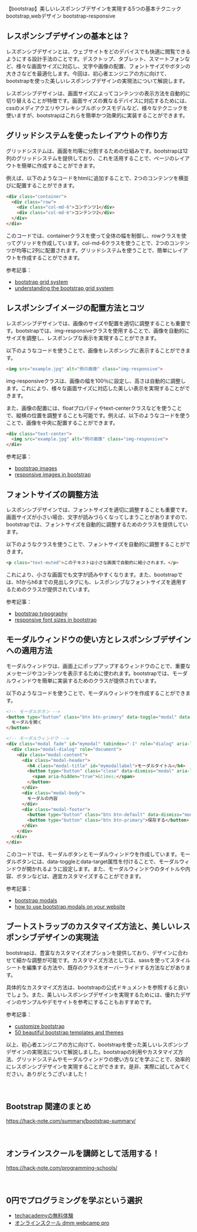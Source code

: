 【bootstrap】美しいレスポンシブデザインを実現する5つの基本テクニック
bootstrap,webデザイン
bootstrap-responsive

## レスポンシブデザインの基本とは？

レスポンシブデザインとは、ウェブサイトをどのデバイスでも快適に閲覧できるようにする設計手法のことです。デスクトップ、タブレット、スマートフォンなど、様々な画面サイズに対応し、文字や画像の配置、フォントサイズやボタンの大きさなどを最適化します。今回は、初心者エンジニアの方に向けて、bootstrapを使った美しいレスポンシブデザインの実現法について解説します。

レスポンシブデザインは、画面サイズによってコンテンツの表示方法を自動的に切り替えることが特徴です。画面サイズの異なるデバイスに対応するためには、cssのメディアクエリやフレキシブルボックスモデルなど、様々なテクニックを使いますが、bootstrapはこれらを簡単かつ効果的に実装することができます。

## グリッドシステムを使ったレイアウトの作り方

グリッドシステムは、画面を均等に分割するための仕組みです。bootstrapは12列のグリッドシステムを提供しており、これを活用することで、ページのレイアウトを簡単に作成することができます。

例えば、以下のようなコードをhtmlに追加することで、2つのコンテンツを横並びに配置することができます。

```html
<div class="container">
  <div class="row">
    <div class="col-md-6">コンテンツ1</div>
    <div class="col-md-6">コンテンツ2</div>
  </div>
</div>
```

このコードでは、containerクラスを使って全体の幅を制御し、rowクラスを使ってグリッドを作成しています。col-md-6クラスを使うことで、2つのコンテンツが均等に2列に配置されます。グリッドシステムを使うことで、簡単にレイアウトを作成することができます。

参考記事：
- [bootstrap grid system](https://www.w3schools.com/bootstrap/bootstrap_grid_system.asp)
- [understanding the bootstrap grid system](https://responsivedesign.is/articles/develop/understanding-the-bootstrap-3-grid-system/)

## レスポンシブイメージの配置方法とコツ

レスポンシブデザインでは、画像のサイズや配置を適切に調整することも重要です。bootstrapでは、img-responsiveクラスを使用することで、画像を自動的にサイズを調整し、レスポンシブな表示を実現することができます。

以下のようなコードを使うことで、画像をレスポンシブに表示することができます。

```html
<img src="example.jpg" alt="例の画像" class="img-responsive">
```

img-responsiveクラスは、画像の幅を100％に設定し、高さは自動的に調整します。これにより、様々な画面サイズに対応した美しい表示を実現することができます。

また、画像の配置には、floatプロパティやtext-centerクラスなどを使うことで、縦横の位置を調整することも可能です。例えば、以下のようなコードを使うことで、画像を中央に配置することができます。

```html
<div class="text-center">
  <img src="example.jpg" alt="例の画像" class="img-responsive">
</div>
```

参考記事：
- [bootstrap images](https://www.w3schools.com/bootstrap/bootstrap_images.asp)
- [responsive images in bootstrap](https://getbootstrap.com/docs/4.0/content/images/#responsive-images)

## フォントサイズの調整方法

レスポンシブデザインでは、フォントサイズを適切に調整することも重要です。画面サイズが小さい場合、文字が読みづらくなってしまうことがありますので、bootstrapでは、フォントサイズを自動的に調整するためのクラスを提供しています。

以下のようなクラスを使うことで、フォントサイズを自動的に調整することができます。

```html
<p class="text-muted">このテキストは小さな画面で自動的に縮小されます。</p>
```

これにより、小さな画面でも文字が読みやすくなります。また、bootstrapでは、h1からh6までの見出しタグにも、レスポンシブなフォントサイズを適用するためのクラスが提供されています。

参考記事：
- [bootstrap typography](https://www.w3schools.com/bootstrap/bootstrap_typography.asp)
- [responsive font sizes in bootstrap](https://uxdesign.cc/understanding-responsive-font-sizes-in-bootstrap-9852bbd48f2d)

## モーダルウィンドウの使い方とレスポンシブデザインへの適用方法

モーダルウィンドウは、画面上にポップアップするウィンドウのことで、重要なメッセージやコンテンツを表示するために使われます。bootstrapでは、モーダルウィンドウを簡単に実装するためのクラスが提供されています。

以下のようなコードを使うことで、モーダルウィンドウを作成することができます。

```html
<!-- モーダルボタン -->
<button type="button" class="btn btn-primary" data-toggle="modal" data-target="#mymodal">
  モーダルを開く
</button>

<!-- モーダルウィンドウ -->
<div class="modal fade" id="mymodal" tabindex="-1" role="dialog" aria-labelledby="mymodallabel">
  <div class="modal-dialog" role="document">
    <div class="modal-content">
      <div class="modal-header">
        <h4 class="modal-title" id="mymodallabel">モーダルタイトル</h4>
        <button type="button" class="close" data-dismiss="modal" aria-label="close">
          <span aria-hidden="true">&times;</span>
        </button>
      </div>
      <div class="modal-body">
        モーダルの内容
      </div>
      <div class="modal-footer">
        <button type="button" class="btn btn-default" data-dismiss="modal">閉じる</button>
        <button type="button" class="btn btn-primary">保存する</button>
      </div>
    </div>
  </div>
</div>
```

このコードでは、モーダルボタンとモーダルウィンドウを作成しています。モーダルボタンには、data-toggleとdata-target属性を付けることで、モーダルウィンドウが開かれるように設定します。また、モーダルウィンドウのタイトルや内容、ボタンなどは、適宜カスタマイズすることができます。

参考記事：
- [bootstrap modals](https://www.w3schools.com/bootstrap/bootstrap_modal.asp)
- [how to use bootstrap modals on your website](https://blog.hubspot.com/website/bootstrap-modal)

## ブートストラップのカスタマイズ方法と、美しいレスポンシブデザインの実現法

bootstrapは、豊富なカスタマイズオプションを提供しており、デザインに合わせて細かな調整が可能です。カスタマイズ方法としては、sassを使ってスタイルシートを編集する方法や、既存のクラスをオーバーライドする方法などがあります。

具体的なカスタマイズ方法は、bootstrapの公式ドキュメントを参照すると良いでしょう。また、美しいレスポンシブデザインを実現するためには、優れたデザインのサンプルやデモサイトを参考にすることもおすすめです。

参考記事：
- [customize bootstrap](https://getbootstrap.com/docs/4.0/getting-started/theming/)
- [50 beautiful bootstrap templates and themes](https://speckyboy.com/bootstrap-templates-themes/)

以上、初心者エンジニアの方に向けて、bootstrapを使った美しいレスポンシブデザインの実現法について解説しました。bootstrapの利用やカスタマイズ方法、グリッドシステムやモーダルウィンドウの使い方などを学ぶことで、効率的にレスポンシブデザインを実現することができます。是非、実際に試してみてください。ありがとうございました！

　

## Bootstrap 関連のまとめ
https://hack-note.com/summary/bootstrap-summary/

　

## オンラインスクールを講師として活用する！
https://hack-note.com/programming-schools/

　

## 0円でプログラミングを学ぶという選択
- [techacademyの無料体験](//af.moshimo.com/af/c/click?a_id=2612475&amp;p_id=1555&amp;pc_id=2816&amp;pl_id=22706&amp;url=https%3a%2f%2ftechacademy.jp%2fhtmlcss-trial%3futm_source%3dmoshimo%26utm_medium%3daffiliate%26utm_campaign%3dtextad)
- [オンラインスクール dmm webcamp pro](//af.moshimo.com/af/c/click?a_id=2612482&amp;p_id=1363&amp;pc_id=2297&amp;pl_id=39999&amp;guid=on)

